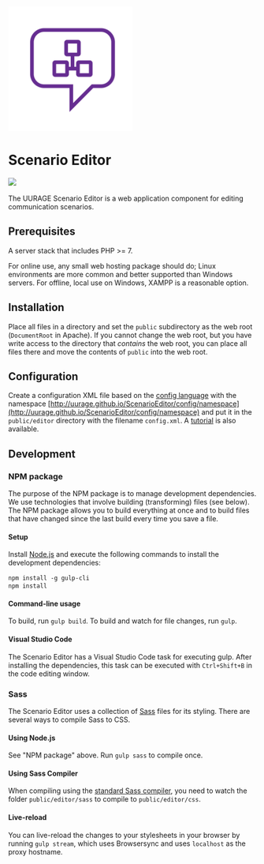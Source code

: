 <img src="./logo.svg" width="50%"/>

# Scenario Editor

[![](https://badge.fury.io/gh/UURAGE%2FScenarioEditor.svg)](https://github.com/UURAGE/ScenarioEditor/releases/latest)

The UURAGE Scenario Editor is a web application component for editing communication scenarios.

## Prerequisites

A server stack that includes PHP >= 7.

For online use, any small web hosting package should do; Linux environments are more common and better supported than Windows servers. For offline, local use on Windows, XAMPP is a reasonable option.

## Installation

Place all files in a directory and set the `public` subdirectory as the web root (`DocumentRoot` in Apache). If you cannot change the web root, but you have write access to the directory that _contains_ the web root, you can place all files there and move the contents of `public` into the web root.

## Configuration

Create a configuration XML file based on the [config language](doc/configLanguage.xsd) with the namespace [http://uurage.github.io/ScenarioEditor/config/namespace](http://uurage.github.io/ScenarioEditor/config/namespace) and put it in the `public/editor` directory with the filename `config.xml`. A [tutorial](doc/CONFIG_TUTORIAL.md) is also available.

## Development

### NPM package

The purpose of the NPM package is to manage development dependencies. We use technologies that involve building (transforming) files (see below). The NPM package allows you to build everything at once and to build files that have changed since the last build every time you save a file.

#### Setup

Install [Node.js](https://nodejs.org/) and execute the following commands to install the development dependencies:

```
npm install -g gulp-cli
npm install
```

#### Command-line usage

To build, run `gulp build`. To build and watch for file changes, run `gulp`.

#### Visual Studio Code

The Scenario Editor has a Visual Studio Code task for executing gulp. After installing the dependencies, this task can be executed with `Ctrl+Shift+B` in the code editing window.

### Sass

The Scenario Editor uses a collection of [Sass](http://sass-lang.com) files for its styling. There are several ways to compile Sass to CSS.

#### Using Node.js

See "NPM package" above. Run `gulp sass` to compile once.

#### Using Sass Compiler

When compiling using the [standard Sass compiler](http://sass-lang.com/install), you need to watch the folder `public/editor/sass` to compile to `public/editor/css`.

#### Live-reload

You can live-reload the changes to your stylesheets in your browser by running `gulp stream`, which uses Browsersync and uses `localhost` as the proxy hostname.
